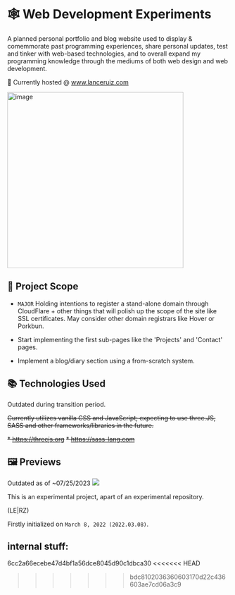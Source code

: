 # 🕸 Web Development Experiments
A planned personal portfolio and blog website used to display & comemmorate past programming experiences, share personal updates, test and tinker with web-based technologies, and to overall expand my programming knowledge through the mediums of both web design and web development.

🔗 Currently hosted @ www.lanceruiz.com

<img width="400" alt="image" src="https://user-images.githubusercontent.com/51037255/229574309-7761124d-70a8-429a-b41c-c09a8b8a99a3.png">

## 🔭 Project Scope

* `MAJOR` Holding intentions to register a stand-alone domain through CloudFlare + other things that will polish up the scope of the site like SSL certificates. May consider other domain registrars like Hover or Porkbun.

* Start implementing the first sub-pages like the 'Projects' and 'Contact' pages.

* Implement a blog/diary section using a from-scratch system.

## 📚 Technologies Used

Outdated during transition period.

~~Currently utilizes vanilla CSS and JavaScript; expecting to use three.JS, SASS and other frameworks/libraries in the future.~~

~~* https://threejs.org~~
~~* https://sass-lang.com~~

## 🖼 Previews

Outdated as of ~07/25/2023
<img src="https://github.com/dev-alto/Web-Development-Experiments/blob/master/ezgif.com-optimize.gif">

This is an experimental project, apart of an experimental repository.

(LE|RZ)

Firstly initialized on `March 8, 2022 (2022.03.08)`.

## internal stuff:
6cc2a66ecebe47d4bf1a56dce8045d90c1dbca30 <<<<<<< HEAD
>>>>>>> bdc8102036360603170d22c436603ae7cd06a3c9
